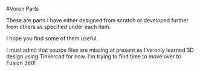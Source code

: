 #Voron Parts

These are parts I have either designed from scratch or developed further from others as specified under each item.

I hope you find some of them useful.

I must admit that source files are missing at present as I've only learned 3D design using Tinkercad for now. I'm trying to find time to move over to Fusion 360!
